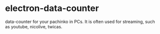 # electron-data-counter
data-counter for your pachinko in PCs. It is often used for streaming, such as youtube, nicolive, twicas.
